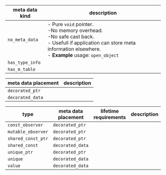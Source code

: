 | meta data kind | description |
|-|-|
| ``no_meta_data`` | - Pure ``void`` pointer.</br>-No memory overhead.</br>-No safe cast back.</br>- Usefull if application can store meta information elsewhere.</br>- **Example** usage: ``open_object`` |
| ``has_type_info`` | |
| ``has_m_table`` | |


| meta data placement | description |
|-|-|
| ``decorated_ptr`` | |
| ``decorated_data`` | |

| type | meta data placement| lifetime requirements | description |
|------|-|-------|--------|
| ``const_observer`` | ``decorated_ptr`` | | |
| ``mutable_observer`` | ``decorated_ptr`` | | |
| ``shared_const_ptr`` | ``decorated_ptr`` | | |
| ``shared_const`` | ``decorated_data`` | | |
| ``unique_ptr`` | ``decorated_ptr`` | | | 
| ``unique`` | ``decorated_data`` | | |
| ``value`` | ``decorated_data`` | | |

